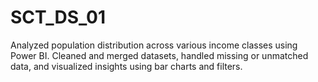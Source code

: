 # SCT_DS_01
Analyzed population distribution across various income classes using Power BI. Cleaned and merged datasets, handled missing or unmatched data, and visualized insights using bar charts and filters.
